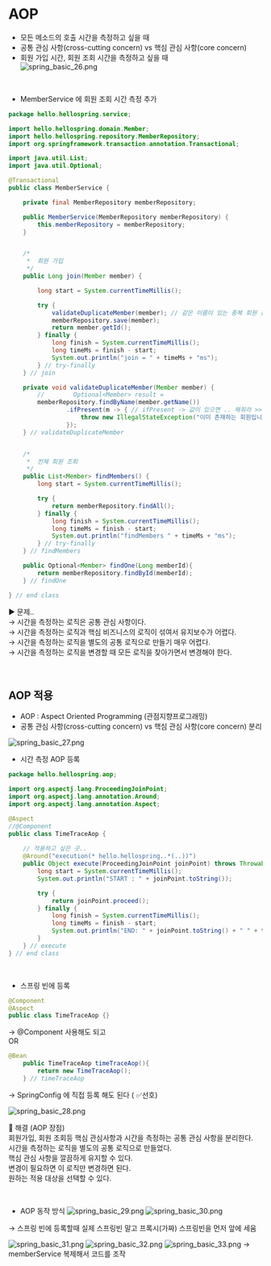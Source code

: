 # AOP

- 모든 메소드의 호출 시간을 측정하고 싶을 때    
- 공통 관심 사항(cross-cutting concern) vs 핵심 관심 사항(core concern)     
- 회원 가입 시간, 회원 조회 시간을 측정하고 싶을 때    
![spring_basic_26.png](../img/spring_basic_26.png)   

<br>

- MemberService 에 회원 조회 시간 측정 추가
```java
package hello.hellospring.service;

import hello.hellospring.domain.Member;
import hello.hellospring.repository.MemberRepository;
import org.springframework.transaction.annotation.Transactional;

import java.util.List;
import java.util.Optional;

@Transactional
public class MemberService {

    private final MemberRepository memberRepository;

    public MemberService(MemberRepository memberRepository) {
        this.memberRepository = memberRepository;
    }


    /*
     *  회원 가입
     */
    public Long join(Member member) {

        long start = System.currentTimeMillis();

        try {
            validateDuplicateMember(member); // 같은 이름이 있는 중복 회원 검증
            memberRepository.save(member);
            return member.getId();
        } finally {
            long finish = System.currentTimeMillis();
            long timeMs = finish - start;
            System.out.println("join = " + timeMs + "ms");
        } // try-finally
    } // join

    private void validateDuplicateMember(Member member) {
        //        Optional<Member> result =
        memberRepository.findByName(member.getName())
                .ifPresent(m -> { // ifPresent -> 값이 있으면 .. 해줘라 >> optional 이라 가능하다
                    throw new IllegalStateException("이미 존재하는 회원입니다.");
                });
    } // validateDuplicateMember


    /*
     *  전체 회원 조회
     */
    public List<Member> findMembers() {
        long start = System.currentTimeMillis();

        try {
            return memberRepository.findAll();
        } finally {
            long finish = System.currentTimeMillis();
            long timeMs = finish - start;
            System.out.println("findMembers " + timeMs + "ms");
        } // try-finally
    } // findMembers

    public Optional<Member> findOne(Long memberId){
        return memberRepository.findById(memberId);
    } // findOne

} // end class
```

▶️ 문제..    
→ 시간을 측정하는 로직은 공통 관심 사항이다.    
→ 시간을 측정하는 로직과 핵심 비즈니스의 로직이 섞여서 유지보수가 어렵다.    
→ 시간을 측정하는 로직을 별도의 공통 로직으로 만들기 매우 어렵다.    
→ 시간을 측정하는 로직을 변경할 때 모든 로직을 찾아가면서 변경해야 한다.    

<br>

## AOP 적용

- AOP : Aspect Oriented Programming (관점지향프로그래밍)    
- 공통 관심 사항(cross-cutting concern) vs 핵심 관심 사항(core concern) 분리    

![spring_basic_27.png](../img/spring_basic_27.png) 

- 시간 측정 AOP 등록
```java
package hello.hellospring.aop;

import org.aspectj.lang.ProceedingJoinPoint;
import org.aspectj.lang.annotation.Around;
import org.aspectj.lang.annotation.Aspect;

@Aspect
//@Component
public class TimeTraceAop {
    
    // 적용하고 싶은 곳..
    @Around("execution(* hello.hellospring..*(..))")
    public Object execute(ProceedingJoinPoint joinPoint) throws Throwable {
        long start = System.currentTimeMillis();
        System.out.println("START : " + joinPoint.toString());

        try {
            return joinPoint.proceed();
        } finally {
            long finish = System.currentTimeMillis();
            long timeMs = finish - start;
            System.out.println("END: " + joinPoint.toString() + " " + timeMs + "ms");
        }
    } // execute
} // end class
```

<br>

- 스프링 빈에 등록
```java
@Component
@Aspect
public class TimeTraceAop {}
```
→ @Component 사용해도 되고     
OR    
```java
@Bean
    public TimeTraceAop timeTraceAop(){
        return new TimeTraceAop();
    } // timeTraceAop
```
→ SpringConfig 에 직접 등록 해도 된다 ( ✅선호)    

![spring_basic_28.png](../img/spring_basic_28.png) <br>

📎 해결 (AOP 장점)    
회원가입, 회원 조회등 핵심 관심사항과 시간을 측정하는 공통 관심 사항을 분리한다.    
시간을 측정하는 로직을 별도의 공통 로직으로 만들었다.    
핵심 관심 사항을 깔끔하게 유지할 수 있다.     
변경이 필요하면 이 로직만 변경하면 된다.    
원하는 적용 대상을 선택할 수 있다.  

<br>

- AOP 동작 방식
![spring_basic_29.png](../img/spring_basic_29.png)
![spring_basic_30.png](../img/spring_basic_30.png)

→ 스프링 빈에 등록할때 실제 스프링빈 말고 프록시(가짜) 스프링빈을 먼저 앞에 세움

![spring_basic_31.png](../img/spring_basic_31.png)
![spring_basic_32.png](../img/spring_basic_32.png)
![spring_basic_33.png](../img/spring_basic_33.png)
→ memberService 복제해서 코드를 조작
